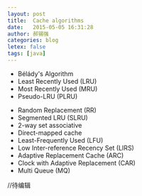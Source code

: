 ```yaml
---
layout: post
title:  Cache algorithms
date:   2015-05-05 16:31:28
author: 郝锡强
categories: blog
letex: false
tags: [java]
---
```

* Bélády's Algorithm
* Least Recently Used (LRU)
* Most Recently Used (MRU)
* Pseudo-LRU (PLRU)
<!-- more -->
* Random Replacement (RR)
* Segmented LRU (SLRU)
* 2-way set associative
* Direct-mapped cache
* Least-Frequently Used (LFU)
* Low Inter-reference Recency Set (LIRS)
* Adaptive Replacement Cache (ARC)
* Clock with Adaptive Replacement (CAR)
* Multi Queue (MQ)

//待编辑